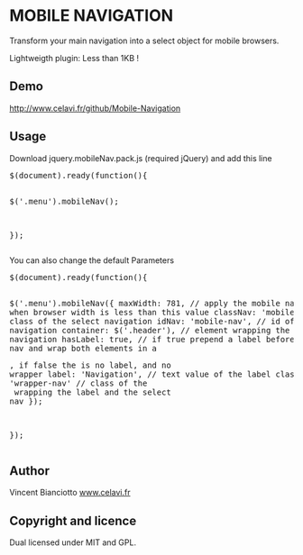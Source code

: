 <h1>MOBILE NAVIGATION</h1>
Transform your main navigation into a select object for mobile browsers.

Lightweigth plugin: Less than 1KB !

<h2>Demo</h2>

http://www.celavi.fr/github/Mobile-Navigation

<h2>Usage</h2>

Download jquery.mobileNav.pack.js (required jQuery) and add this line

<div class="highlight">
<pre>
$(document).ready(function(){
  
  $('.menu').mobileNav();
  
});
</pre>
</div>

You can also change the default Parameters

<div class="highlight">
<pre>
$(document).ready(function(){

  $('.menu').mobileNav({
    maxWidth: 781, // apply the mobile navigation when browser width is less than this value
    classNav: 'mobile-nav', // class of the select navigation
    idNav: 'mobile-nav', // id of the select navigation
    container: $('.header'), // element wrapping the select navigation
    hasLabel: true, // if true prepend a label before the select nav and wrap both elements in a <div>, if false the is no label, and no wrapper
    label: 'Navigation', // text value of the label
    classWrapper: 'wrapper-nav' // class of the <div> wrapping the label and the select nav
  });

});
</pre>
</div>

<h2>Author</h2>

Vincent Bianciotto
www.celavi.fr

<h2>Copyright and licence</h2>

Dual licensed under MIT and GPL.
